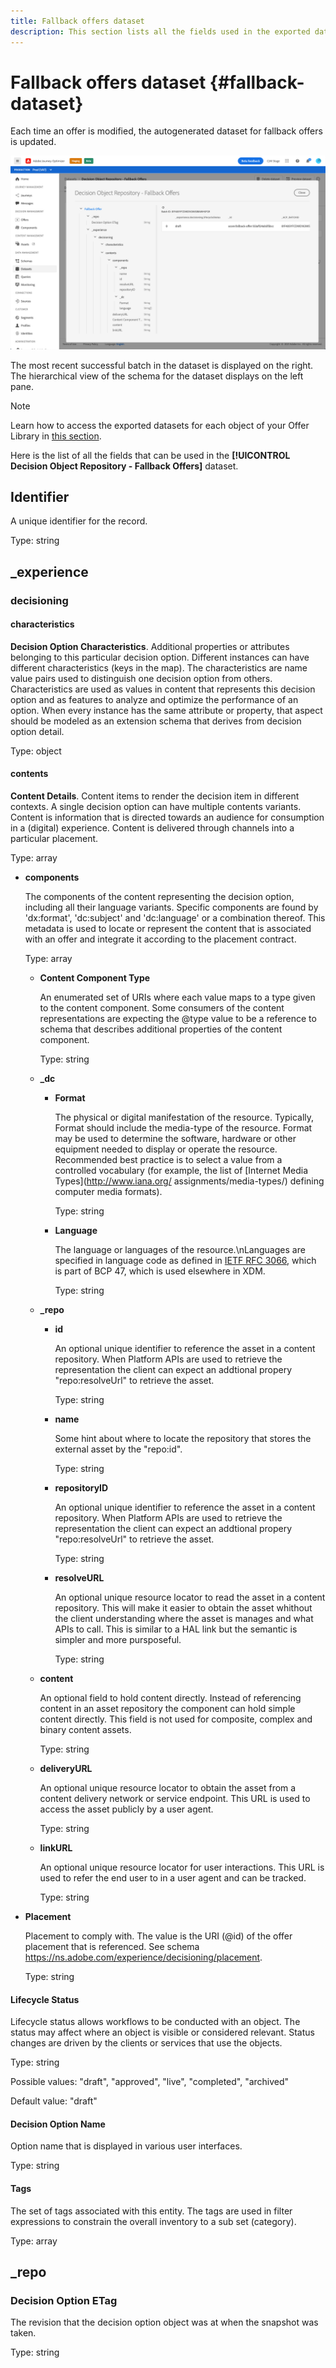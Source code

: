 ```yaml
---
title: Fallback offers dataset
description: This section lists all the fields used in the exported dataset for fallback offers.
---
```

# Fallback offers dataset {#fallback-dataset}

Each time an offer is modified, the autogenerated dataset for fallback offers is updated.

![](../../assets/dataset-fallback.png)

The most recent successful batch in the dataset is displayed on the right. The hierarchical view of the schema for the dataset displays on the left pane.

>[!NOTE]
>
>Learn how to access the exported datasets for each object of your Offer Library in [this section](../export-catalog/access-dataset.md).

Here is the list of all the fields that can be used in the **[!UICONTROL Decision Object Repository - Fallback Offers]** dataset.

## Identifier
    
A unique identifier for the record.

Type: string

## _experience

### decisioning

#### characteristics 

**Decision Option Characteristics**. Additional properties or attributes belonging to this particular decision option. Different instances can have different characteristics (keys in the map). The characteristics are name value pairs used to distinguish one decision option from others. Characteristics are used as values in content that represents this decision option and as features to analyze and optimize the performance of an option. When every instance has the same attribute or property, that aspect should be modeled as an extension schema that derives from decision option detail.

Type: object

<!--Field under Characteristics without title = additionalProperties? Desc = Value of the property. Type: string-->

#### contents

**Content Details**. Content items to render the decision item in different contexts. A single decision option can have multiple contents variants. Content is information that is directed towards an audience for consumption in a (digital) experience. Content is delivered through channels into a particular placement.

Type: array

* **components**

    The components of the content representing the decision option, including all their language variants. Specific components are found by 'dx:format', 'dc:subject' and 'dc:language' or a combination thereof. This metadata is used to locate or represent the content that is associated with an offer and integrate it according to the placement contract.

    Type: array

    * **Content Component Type**

        An enumerated set of URIs where each value maps to a type given to the content component. Some consumers of the content representations are expecting the @type value to be a reference to schema that describes additional properties of the content component.

        Type: string

    * **_dc**
        
        * **Format**

            The physical or digital manifestation of the resource. Typically, Format should include the media-type of the resource. Format may be used to determine the software, hardware or other equipment needed to display or operate the resource. Recommended best practice is to select a value from a controlled vocabulary (for example, the list of [Internet Media Types](http://www.iana.org/ assignments/media-types/) defining computer media formats).

            Type: string

        * **Language**

            The language or languages of the resource.\nLanguages are specified in language code as defined in [IETF RFC 3066](https://www.ietf.org/rfc/rfc3066.txt), which is part of BCP 47, which is used elsewhere in XDM.

            Type: string

    * **_repo**

        * **id**

            An optional unique identifier to reference the asset in a content repository. When Platform APIs are used to retrieve the representation the client can expect an addtional propery \"repo:resolveUrl\" to retrieve the asset.

            Type: string

        * **name**

            Some hint about where to locate the repository that stores the external asset by the \"repo:id\".

            Type: string

        * **repositoryID**

            An optional unique identifier to reference the asset in a content repository. When Platform APIs are used to retrieve the representation the client can expect an addtional propery \"repo:resolveUrl\" to retrieve the asset.

            Type: string

        * **resolveURL**

            An optional unique resource locator to read the asset in a content repository. This will make it easier to obtain the asset whithout the client understanding where the asset is manages and what APIs to call. This is similar to a HAL link but the semantic is simpler and more pursposeful.

            Type: string

    * **content**
        
        An optional field to hold content directly. Instead of referencing content in an asset repository the component can hold simple content directly. This field is not used for composite, complex and binary content assets.

        Type: string

    * **deliveryURL**

        An optional unique resource locator to obtain the asset from a content delivery network or service endpoint. This URL is used to access the asset publicly by a user agent.

        Type: string

    * **linkURL**

        An optional unique resource locator for user interactions. This URL is used to refer the end user to in a user agent and can be tracked.

        Type: string

* **Placement**
    
    Placement to comply with. The value is the URI (@id) of the offer placement that is referenced. See schema https://ns.adobe.com/experience/decisioning/placement.

    Type: string



#### Lifecycle Status

Lifecycle status allows workflows to be conducted with an object. The status may affect where an object is visible or considered relevant. Status changes are driven by the clients or services that use the objects.

Type: string

Possible values: "draft", "approved", "live", "completed", "archived"

Default value: "draft"

#### Decision Option Name

Option name that is displayed in various user interfaces.

Type: string

#### Tags

The set of tags associated with this entity. The tags are used in filter expressions to constrain the overall inventory to a sub set (category).

Type: array

## _repo
    
### Decision Option ETag

The revision that the decision option object was at when the snapshot was taken.

Type: string
